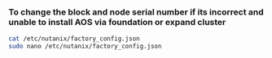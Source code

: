 ### To change the block and node serial number if its incorrect and unable to install AOS via foundation or expand cluster 

```sh
cat /etc/nutanix/factory_config.json
sudo nano /etc/nutanix/factory_config.json
```
